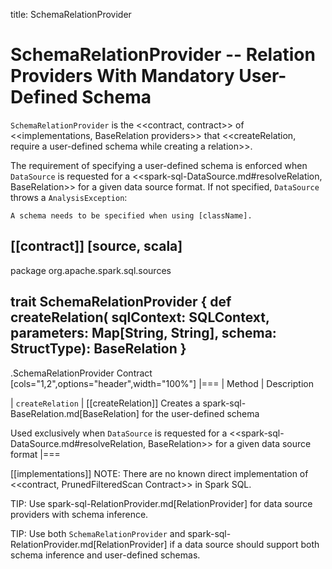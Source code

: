 title: SchemaRelationProvider

# SchemaRelationProvider -- Relation Providers With Mandatory User-Defined Schema

`SchemaRelationProvider` is the <<contract, contract>> of <<implementations, BaseRelation providers>> that <<createRelation, require a user-defined schema while creating a relation>>.

The requirement of specifying a user-defined schema is enforced when `DataSource` is requested for a <<spark-sql-DataSource.md#resolveRelation, BaseRelation>> for a given data source format. If not specified, `DataSource` throws a `AnalysisException`:

```
A schema needs to be specified when using [className].
```

[[contract]]
[source, scala]
----
package org.apache.spark.sql.sources

trait SchemaRelationProvider {
  def createRelation(
    sqlContext: SQLContext,
    parameters: Map[String, String],
    schema: StructType): BaseRelation
}
----

.SchemaRelationProvider Contract
[cols="1,2",options="header",width="100%"]
|===
| Method
| Description

| `createRelation`
| [[createRelation]] Creates a spark-sql-BaseRelation.md[BaseRelation] for the user-defined schema

Used exclusively when `DataSource` is requested for a <<spark-sql-DataSource.md#resolveRelation, BaseRelation>> for a given data source format
|===

[[implementations]]
NOTE: There are no known direct implementation of <<contract, PrunedFilteredScan Contract>> in Spark SQL.

TIP: Use spark-sql-RelationProvider.md[RelationProvider] for data source providers with schema inference.

TIP: Use both `SchemaRelationProvider` and spark-sql-RelationProvider.md[RelationProvider] if a data source should support both schema inference and user-defined schemas.
